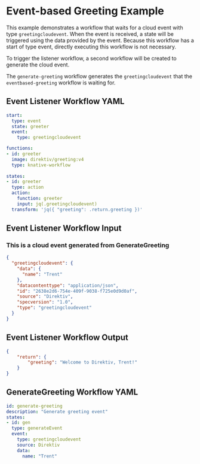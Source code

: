 <!-- ORDER=2 -->

# Event-based Greeting Example

This example demonstrates a workflow that waits for a cloud event with type `greetingcloudevent`. When the event is received, a state will be triggered using the data provided by the event. Because this workflow has a start of type event, directly executing this workflow is not necessary. 

To trigger the listener workflow,  a second workflow will be created to generate the cloud event. 


The `generate-greeting` workflow generates the `greetingcloudevent` that the `eventbased-greeting` workflow is waiting for.

## Event Listener Workflow YAML 

```yaml
start:
  type: event
  state: greeter
  event:
    type: greetingcloudevent

functions:
- id: greeter
  image: direktiv/greeting:v4
  type: knative-workflow
  
states:
- id: greeter
  type: action
  action: 
    function: greeter
    input: jq(.greetingcloudevent)
  transform: 'jq({ "greeting": .return.greeting })'
```

##  Event Listener Workflow Input
### This is a cloud event generated from GenerateGreeting
```json
{
  "greetingcloudevent": {
    "data": {
      "name": "Trent"
    },
    "datacontenttype": "application/json",
    "id": "2638e2d6-754e-409f-9038-f725e0d9d0af",
    "source": "Direktiv",
    "specversion": "1.0",
    "type": "greetingcloudevent"
  }
}
```

##  Event Listener Workflow Output
```json
{
    "return": {
        "greeting": "Welcome to Direktiv, Trent!"
    }
}
```

## GenerateGreeting Workflow YAML
```yaml
id: generate-greeting
description: "Generate greeting event" 
states:
- id: gen
  type: generateEvent
  event:
    type: greetingcloudevent
    source: Direktiv
    data:
      name: "Trent"
```
